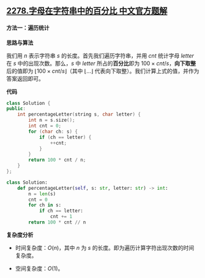## [2278.字母在字符串中的百分比 中文官方题解](https://leetcode.cn/problems/percentage-of-letter-in-string/solutions/100000/zi-mu-zai-zi-fu-chuan-zhong-de-bai-fen-b-6jm6)

#### 方法一：遍历统计

**思路与算法**

我们用 $n$ 表示字符串 $s$ 的长度。首先我们遍历字符串，并用 $\textit{cnt}$ 统计字母 $\textit{letter}$ 在 $s$ 中的出现次数。那么，$s$ 中 $\textit{letter}$ 所占的**百分比**即为 $100 \times \textit{cnt} / s$，**向下取整**后的值即为 $\lfloor 100 \times \textit{cnt} / s \rfloor$（其中 $\lfloor \dots \rfloor$ 代表向下取整）。我们计算上式的值，并作为答案返回即可。 

**代码**

```C++ [sol1-C++]
class Solution {
public:
    int percentageLetter(string s, char letter) {
        int n = s.size();
        int cnt = 0;
        for (char ch: s) {
            if (ch == letter) {
                ++cnt;
            }
        }
        return 100 * cnt / n;
    }
};
```


```Python [sol1-Python3]
class Solution:
    def percentageLetter(self, s: str, letter: str) -> int:
        n = len(s)
        cnt = 0
        for ch in s:
            if ch == letter:
                cnt += 1
        return 100 * cnt // n
```


**复杂度分析**

- 时间复杂度：$O(n)$，其中 $n$ 为 $s$ 的长度。即为遍历计算字符出现次数的时间复杂度。

- 空间复杂度：$O(1)$。
